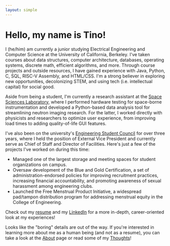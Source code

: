 ```yaml
---
layout: simple
---
```


# Hello, my name is Tino!

I (he/him) am currently a junior studying Electrical Engineering and Computer Science at the University of California, Berkeley. I've taken courses about data structures, computer architecture, databases, operating systems, discrete math, efficient algorithms, and more. Through course projects and outside resources, I have gained experience with Java, Python, C, SQL, RISC-V Assembly, and HTML/CSS. I'm a strong believer in exploring new opportunities, decolonizing STEM, and using tech (i.e. intellectual capital) for social good.

Aside from being a student, I'm currently a research assistant at the [Space Sciences Laboratory](https://www.ssl.berkeley.edu), where I performed hardware testing for space-borne instrumentation and developed a Python-based data analysis tool for streamlining neutron imaging research. For the latter, I worked directly with physicists and researchers to optimize user experience, from improving load times to adding quality-of-life GUI features.

I've also been on the university's [Engineering Student Council](https://esc.berkeley.edu) for over three years, where I held the position of External Vice President and currently serve as Chief of Staff and Director of Facilities. Here's just a few of the projects I've worked on during this time:

* Managed one of the largest storage and meeting spaces for student organizations on campus.
* Oversaw development of the Blue and Gold Certification, a set of administration-endorsed policies for improving recruitment practices, increasing financial accountability, and promoting awareness of sexual harassment among engineering clubs.
* Launched the Free Menstrual Product Initiative, a widespread pad/tampon distribution program for addressing menstrual equity in the College of Engineering.

Check out my [resume](https://drive.google.com/file/d/1Sg-4LT9M7CDF3JWYTTzp8fpPXV1_oGSP/view?usp=sharing) and my [LinkedIn](https://www.linkedin.com/in/ttrangia/) for a more in-depth, career-oriented look at my experiences! 

Looks like the "boring" details are out of the way. If you're interested in learning more about me as a human being (and not as a resume), you can take a look at the [About](https://www.tinotrangia.com/about/) page or read some of my [Thoughts](https://www.tinotrangia.com/_pages/)!

